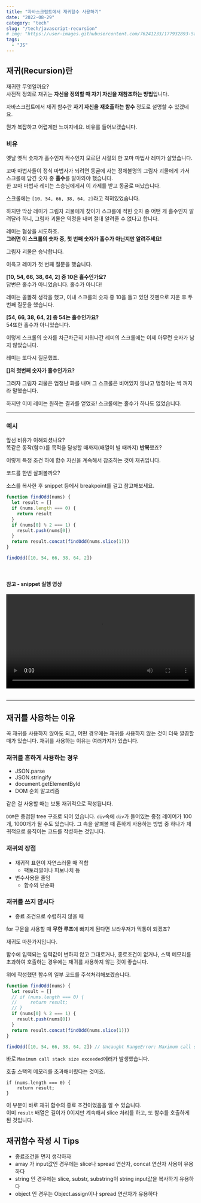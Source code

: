 ```yaml
---
title: "자바스크립트에서 재귀함수 사용하기"
date: "2022-08-29"
category: "tech"
slug: "/tech/javascript-recursion"
# img: "https://user-images.githubusercontent.com/76241233/177932893-5a504b26-12e4-4ade-b1ce-1951d072ba82.jpg"
tags:
  - "JS"
---
```


## 재귀(Recursion)란

재귀란 무엇일까요?  
사전적 정의로 재귀는 **자신을 정의할 때 자기 자신을 재참조하는 방법**입니다.

자바스크립트에서 재귀 함수란 **자기 자신을 재호출하는 함수** 정도로 설명할 수 있겠네요.

뭔가 복잡하고 어렵게만 느껴지네요. 비유를 들어보겠습니다.

### 비유

옛날 옛적 숫자가 홀수인지 짝수인지 모르던 시절의 한 꼬마 마법사 레미가 살았습니다.

꼬마 마법사들이 정식 마법사가 되려면 동굴에 사는 정체불명의 그림자 괴물에게 가서 스크롤에 담긴 숫자 중 **홀수**를 알아와야 했습니다.  
한 꼬마 마법사 레미는 스승님에게서 이 과제를 받고 동굴로 떠났습니다.

스크롤에는 `[10, 54, 66, 38, 64, 2]`라고 적혀있었습니다.

하지만 막상 레미가 그림자 괴물에게 찾아가 스크롤에 적힌 숫자 중 어떤 게 홀수인지 알려달라 하니, 그림자 괴물은 역정을 내며 절대 알려줄 수 없다고 합니다.

레미는 협상을 시도하죠.  
**그러면 이 스크롤의 숫자 중, 첫 번째 숫자가 홀수가 아닌지만 알려주세요!**

그림자 괴물은 승낙합니다.

이윽고 레미가 첫 번째 질문을 했습니다.

**[10, 54, 66, 38, 64, 2] 중 10은 홀수인가요?**  
답변은 홀수가 아니었습니다. 홀수가 아니다!

레미는 골똘히 생각을 했고, 이내 스크롤의 숫자 중 10을 들고 있던 깃펜으로 지운 후 두 번째 질문을 했습니다.

**[54, 66, 38, 64, 2] 중 54는 홀수인가요?**  
54또한 홀수가 아니었습니다.

이렇게 스크롤의 숫자를 차근차근히 지워나간 레미의 스크롤에는 이제 아무런 숫자가 남지 않았습니다.

레미는 또다시 질문했죠.

**[]의 첫번째 숫자가 홀수인가요?**

그러자 그림자 괴물은 엄청난 화를 내며 그 스크롤은 비어있지 않냐고 멍청이는 썩 꺼지라 말했습니다.

하지만 이미 레미는 원하는 결과를 얻었죠! 스크롤에는 홀수가 하나도 없었습니다.

---

### 예시

앞선 비유가 이해되셨나요?  
똑같은 동작(함수)를 목적을 달성할 때까지(배열이 빌 때까지) **반복**했죠?

이렇게 특정 조건 하에 함수 자신을 계속해서 참조하는 것이 재귀입니다.

코드를 한번 살펴볼까요?

소스를 복사한 후 snippet 등에서 breakpoint를 걸고 참고해보세요.

```javascript
function findOdd(nums) {
  let result = []
  if (nums.length === 0) {
    return result
  }
  if (nums[0] % 2 === 1) {
    result.push(nums[0])
  }
  return result.concat(findOdd(nums.slice(1)))
}

findOdd([10, 54, 66, 38, 64, 2])
```

<br/>

#### 참고 - snippet 실행 영상

<video width="100%" controls="controls">
    <source src="https://user-images.githubusercontent.com/76241233/187861698-54e4534b-81e0-4217-8b64-7e287299189c.mp4" type="video/mp4">
</video>

<br/>
<br/>
<hr/>

## 재귀를 사용하는 이유

꼭 재귀를 사용하지 않아도 되고, 어떤 경우에는 재귀를 사용하지 않는 것이 더욱 깔끔할 때가 있습니다.
재귀를 사용하는 이유는 여러가지가 있습니다.

### 재귀를 흔하게 사용하는 경우

- JSON.parse
- JSON.stringify
- document.getElementById
- DOM 순회 알고리즘

같은 걸 사용할 때는 보통 재귀적으로 작성됩니다.

`DOM`은 중첩된 tree 구조로 되어 있습니다. `div`속에 `div`가 들어있는 중첩 레이어가 100개, 1000개가 될 수도 있습니다. 그 속을 살펴볼 때 흔하게 사용하는 방법 중 하나가 재귀적으로 움직이는 코드를 작성하는 것입니다.

### 재귀의 장점

- 재귀적 표현이 자연스러울 때 적합
  - 팩토리얼이나 피보나치 등
- 변수사용을 줄임
  - 함수의 단순화

### 재귀를 쓰지 맙시다

- 종료 조건으로 수렴하지 않을 때

for 구문을 사용할 때 **무한 루프**에 빠지게 된다면 브라우저가 먹통이 되겠죠?

재귀도 마찬가지입니다.

함수에 입력되는 입력값이 변하지 않고 그대로거나, 종료조건이 없거나, 스택 메모리를 초과하여 호출하는 경우에는 재귀를 사용하지 않는 것이 좋습니다.

위에 작성했던 함수의 일부 코드를 주석처리해보겠습니다.

```javascript
function findOdd(nums) {
  let result = []
  // if (nums.length === 0) {
  //     return result;
  // }
  if (nums[0] % 2 === 1) {
    result.push(nums[0])
  }
  return result.concat(findOdd(nums.slice(1)))
}

findOdd([10, 54, 66, 38, 64, 2]) // Uncaught RangeError: Maximum call stack size exceeded
```

바로 `Maximum call stack size exceeded`에러가 발생했습니다.

호출 스택의 메모리를 초과해버렸다는 것이죠.

```
if (nums.length === 0) {
    return result;
}
```

이 부분이 바로 재귀 함수의 종료 조건이었음을 알 수 있습니다.  
이미 `result` 배열은 길이가 0이지만 계속해서 slice 처리를 하고, 또 함수를 호출하게 된 것입니다.

## 재귀함수 작성 시 Tips

- 종료조건을 먼저 생각하자
- array 가 input값인 경우에는 slice나 spread 연산자, concat 연산자 사용이 유용하다
- string 인 경우에는 slice, substr, substring이 string input값을 복사하기 유용하다
- object 인 경우는 Object.assign이나 spread 연산자가 유용하다

